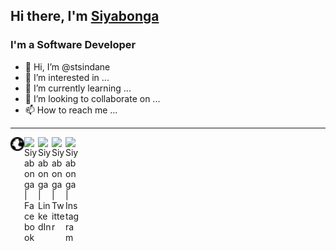 ## Hi there, I'm [Siyabonga][linkedin]

### I'm a Software Developer

- 👋 Hi, I’m @stsindane
- 👀 I’m interested in ...
- 🌱 I’m currently learning ...
- 💞️ I’m looking to collaborate on ...
- 📫 How to reach me ...

---
[<img align="left" alt="linkedin.com/in/stsindane" width="22px" src="https://raw.githubusercontent.com/iconic/open-iconic/master/svg/globe.svg" />][website]
[<img align="left" alt="Siyabonga | Facebook" width="22px" src="https://cdn.jsdelivr.net/npm/simple-icons@v3/icons/facebook.svg" />][facebook]
[<img align="left" alt="Siyabonga | LinkedIn" width="22px" src="https://cdn.jsdelivr.net/npm/simple-icons@v3/icons/linkedin.svg" />][linkedin]
[<img align="left" alt="Siyabonga | Twitter" width="22px" src="https://cdn.jsdelivr.net/npm/simple-icons@v3/icons/twitter.svg" />][twitter]
[<img align="left" alt="Siyabonga | Instagram" width="22px" src="https://cdn.jsdelivr.net/npm/simple-icons@v3/icons/instagram.svg" />][instagram]

[website]: https://linkedin.com/in/stsindane
[facebook]: https://facebook.com/stsindane
[linkedin]: https://linkedin.com/in/stsindane
[twitter]: https://twitter.com/stsindane
[instagram]: https://instagram.com/stsindane


<!---
stsindane/stsindane is a ✨ special ✨ repository because its `README.md` (this file) appears on your GitHub profile.
You can click the Preview link to take a look at your changes.
--->
